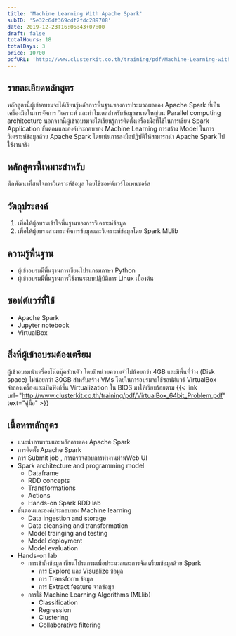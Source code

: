 ```yaml
---
title: 'Machine Learning With Apache Spark'
subID: '5e32c6df369cdf2fdc289708'
date: 2019-12-23T16:06:43+07:00
draft: false
totalHours: 18
totalDays: 3
price: 10700
pdfURL: 'http://www.clusterkit.co.th/training/pdf/Machine-Learning-with-Apache-Spark.pdf'
---
```


## รายละเอียดหลักสูตร

หลักสูตรนี้ผู้เข้าอบรมจะได้เรียนรู้หลักการพื้นฐานของการประมวลผลของ Apache Spark ที่เป็นเครื่องมือในการจัดการ วิเคราะห์ และทำโมเดลสำหรับข้อมูลขนาดใหญ่บน Parallel computing architecture นอกจากนี้ผู้เข้าอบรมจะได้เรียนรู้การติดตั้งเครื่องมือที่ใช้ในการเขียน Spark Application ขั้นตอนและองค์ประกอบของ Machine Learning การสร้าง Model ในการวิเคราะห์ข้อมูลด้วย Apache Spark โดยเน้นการลงมือปฏิบัติให้สามารถนำ Apache Spark  ไปใช้งานจริง 


## หลักสูตรนี้เหมาะสำหรับ

นักพัฒนาที่สนใจการวิเคราะห์ข้อมูล โดยใช้ซอฟต์แวร์โอเพนซอร์ส

## วัตถุประสงค์

1. เพื่อให้ผู้อบรมเข้าใจพื้นฐานของการวิเคราะห์ข้อมูล
2. เพื่อให้ผู้อบรมสามารถจัดการข้อมูลและวิเคราะห์ข้อมูลโดย Spark MLlib

## ความรู้พื้นฐาน

- ผู้เข้าอบรมมีพื้นฐานการเขียนโปรแกรมภาษา Python
- ผู้เข้าอบรมมีพื้นฐานการใช้งานระบบปฏิบัติการ Linux เบื้องต้น

## ซอฟต์แวร์ที่ใช้

- Apache Spark
- Jupyter notebook
- VirtualBox

## สิ่งที่ผู้เข้าอบรมต้องเตรียม

ผู้เข้าอบรมนำเครื่องโน๊ตบุ๊คส่วนตัว โดยมีหน่วยความจำไม่น้อยกว่า 4GB และมีพื้นที่ว่าง (Disk space) ไม่น้อยกว่า 30GB สำหรับสร้าง VMs โดยในการอบรมจะใช้ซอฟต์แวร์ VirtualBox จำลองเครื่องและเปิดฟังก์ชั่น Virtualization ใน BIOS มาให้เรียบร้อยตาม {{< link url="http://www.clusterkit.co.th/training/pdf/VirtualBox_64bit_Problem.pdf" text="คู่มือ" >}}

## เนื้อหาหลักสูตร

- แนะนำภาพรวมและหลักการของ Apache Spark
- การติดตั้ง Apache Spark
- การ Submit job , การตรวจสอบการทำงานผ่านWeb UI
- Spark architecture and programming model
  - Dataframe
  - RDD concepts
  - Transformations
  - Actions
  - Hands-on Spark RDD lab
- ขั้นตอนและองค์ประกอบของ Machine learning
  - Data ingestion and storage
  - Data cleansing and transformation
  - Model trainging and testing
  - Model deployment
  - Model evaluation
- Hands-on lab
  - การเข้าถึงข้อมูล เขียนโปรแกรมเพื่อประมวลและการจัดเตรียมข้อมูลด้วย Spark
      - การ Explore และ Visualize ข้อมูล
      - การ Transform ข้อมูล
      - การ Extract feature จากข้อมูล
  - การใช้ Machine Learning Algorithms (MLlib)
      - Classification
      - Regression
      - Clustering
      - Collaborative filtering
